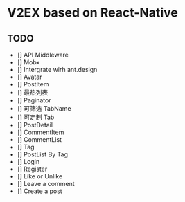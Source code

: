 # V2EX based on React-Native

## TODO

- [] API Middleware
- [] Mobx
- [] Intergrate wirh ant.design
- [] Avatar
- [] PostItem
- [] 最热列表
- [] Paginator
- [] 可筛选 TabName
- [] 可定制 Tab
- [] PostDetail
- [] CommentItem
- [] CommentList
- [] Tag
- [] PostList By Tag
- [] Login
- [] Register
- [] Like or Unlike
- [] Leave a comment
- [] Create a post
